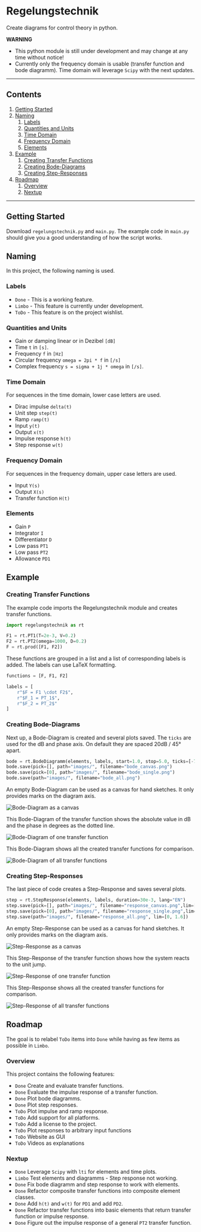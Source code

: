 # Regelungstechnik

Create diagrams for control theory in python.

**WARNING**

- This python module is still under development and may change at any time without notice!
- Currently only the frequency domain is usable (transfer function and bode diagramm). Time domain will leverage `Scipy` with the next updates.

---

## Contents

1. [Getting Started](#getting_started)
2. [Naming](#names)
    1. [Labels](#labels)
    2. [Quantities and Units](#units)
    3. [Time Domain](#time)
    4. [Frequency Domain](#frequency)
    5. [Elements](#elements)
3. [Example](#example)
    1. [Creating Transfer Functions](#example1)
    2. [Creating Bode-Diagrams](#example2)
    3. [Creating Step-Responses](#example3)
4. [Roadmap](#roadmap)
    1. [Overview](#overview)
    2. [Nextup](#nextup)

---

<a name="getting_started"></a>
## Getting Started

Download `regelungstechnik.py` and `main.py`. The example code in `main.py` should give you a good understanding of how the script works.


<a name="names"></a>
## Naming

In this project, the following naming is used.

<a name="labels"></a>
### Labels

- `Done` - This is a working feature.
- `Limbo` - This feature is currently under development.
- `ToDo` - This feature is on the project wishlist.


<a name="units"></a>
### Quantities and Units

- Gain or damping linear or in Dezibel `[dB]`
- Time `t` in `[s]`.
- Frequency `f` in `[Hz]`
- Circular frequency `omega = 2pi * f` in `[/s]`
- Complex frequency `s = sigma + 1j * omega` in `[/s]`.


<a name="time"></a>
### Time Domain

For sequences in the time domain, lower case letters are used.

- Dirac impulse `delta(t)`
- Unit step `step(t)`
- Ramp `ramp(t)`
- Input `y(t)`
- Output `x(t)`
- Impulse response `h(t)`
- Step response `w(t)`


<a name="frequency"></a>
### Frequency Domain

For sequences in the frequency domain, upper case letters are used.

- Input `Y(s)`
- Output `X(s)`
- Transfer function `H(t)`


<a name="elements"></a>
### Elements

- Gain `P`
- Integrator `I`
- Differentiator `D`
- Low pass `PT1`
- Low pass `PT2`
- Allowance `PD1`


<a name="example"></a>
## Example


<a name="example1"></a>
### Creating Transfer Functions

The example code imports the Regelungstechnik module and creates transfer functions.

```python
import regelungstechnik as rt

F1 = rt.PT1(T=2e-3, V=0.2)
F2 = rt.PT2(omega=1000, D=0.2)
F = rt.prod([F1, F2])
```

These functions are grouped in a list and a list of corresponding labels is added. The labels can use LaTeX formatting.

```python
functions = [F, F1, F2]

labels = [
    r"$F = F1 \cdot F2$",
    r"$F_1 = PT_1$",
    r"$F_2 = PT_2$"
]
```

<a name="example2"></a>
### Creating Bode-Diagrams

Next up, a Bode-Diagram is created and several plots saved. The `ticks` are used for the dB and phase axis. On default they are spaced 20dB / 45° apart.

```python
bode = rt.BodeDiagramm(elements, labels, start=1.0, stop=5.0, ticks=[-7, 2], lang="EN")
bode.save(pick=[], path="images/", filename="bode_canvas.png")
bode.save(pick=[0], path="images/", filename="bode_single.png")
bode.save(path="images/", filename="bode_all.png")
```

An empty Bode-Diagram can be used as a canvas for hand sketches. It only provides marks on the diagram axis.

![Bode-Diagram as a canvas](images/bode_canvas.png)

This Bode-Diagram of the transfer function shows the absolute value in dB and the phase in degrees as the dotted line.

![Bode-Diagram of one transfer function](images/bode_single.png)

This Bode-Diagram shows all the created transfer functions for comparison.

![Bode-Diagram of all transfer functions](images/bode_all.png)

<a name="example3"></a>
### Creating Step-Responses

The last piece of code creates a Step-Response and saves several plots.

```python
step = rt.StepResponse(elements, labels, duration=30e-3, lang="EN")
step.save(pick=[], path="images/", filename="response_canvas.png",lim=[0, 0.225])
step.save(pick=[0], path="images/", filename="response_single.png",lim=[0, 0.225])
step.save(path="images/", filename="response_all.png", lim=[0, 1.6])
```

An empty Step-Response can be used as a canvas for hand sketches. It only provides marks on the diagram axis.

![Step-Response as a canvas](images/response_canvas.png)

This Step-Response of the transfer function shows how the system reacts to the unit jump.

![Step-Response of one transfer function](images/response_single.png)

This Step-Response shows all the created transfer functions for comparison.

![Step-Response of all transfer functions](images/response_all.png)


<a name="roadmap"></a>
## Roadmap

The goal is to relabel `ToDo` items into `Done` while having as few items as possible in `Limbo`.

<a name="overview"></a>
### Overview

This project contains the following features:

- `Done` Create and evaluate transfer functions.
- `Done` Evaluate the impulse response of a transfer function.
- `Done` Plot bode diagramms.
- `Done` Plot step responses.
- `ToDo` Plot impulse and ramp response.
- `ToDo` Add support for all platforms.
- `ToDo` Add a license to the project.
- `ToDo` Plot responses to arbitrary input functions
- `ToDo` Website as GUI
- `ToDo` Videos as explanations


<a name="nextup"></a>
### Nextup

- `Done` Leverage `Scipy` with `lti` for elements and time plots.
- `Limbo` Test elements and diagramms - Step response not working.
- `Done` Fix bode diagramm and step response to work with elements.
- `Done` Refactor composite transfer functions into composite element classes.
- `Done` Add `h(t)` and `w(t)` for `PD1` and add `PD2`.
- `Done` Refactor transfer functions into basic elements that return transfer function or impulse response.
- `Done` Figure out the impulse response of a general `PT2` transfer function.
